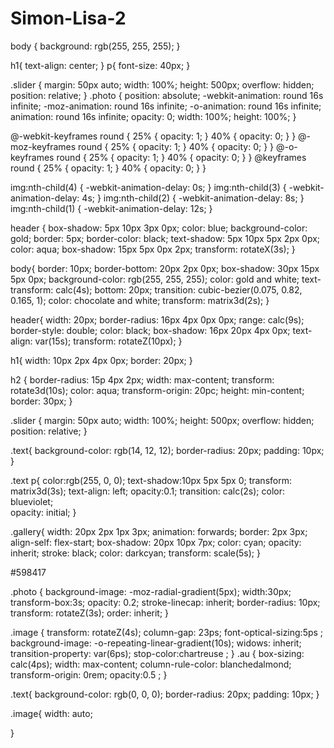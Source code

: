 # Simon-Lisa-2

body {
  background: rgb(255, 255, 255);
}

h1{
    text-align: center;
}
p{
  font-size: 40px;
}

.slider {
  margin: 50px auto;
  width: 100%;
  height: 500px;
  overflow: hidden;
  position: relative;
}
.photo {
  position: absolute;
  -webkit-animation: round 16s infinite;
  -moz-animation: round 16s infinite;
  -o-animation: round 16s infinite;
  animation: round 16s infinite;
  opacity: 0;
  width: 100%;
  height: 100%;
}

@-webkit-keyframes round {
  25% {
    opacity: 1;
  }
  40% {
    opacity: 0;
  }
}
@-moz-keyframes round {
  25% {
    opacity: 1;
  }
  40% {
    opacity: 0;
  }
}
@-o-keyframes round {
  25% {
    opacity: 1;
  }
  40% {
    opacity: 0;
  }
}
@keyframes round {
  25% {
    opacity: 1;
  }
  40% {
    opacity: 0;
  }
}

img:nth-child(4) {
  -webkit-animation-delay: 0s;
}
img:nth-child(3) {
  -webkit-animation-delay: 4s;
}
img:nth-child(2) {
  -webkit-animation-delay: 8s;
}
img:nth-child(1) {
  -webkit-animation-delay: 12s;
}

header {
  box-shadow: 5px 10px 3px 0px;
 color: blue;
 background-color: gold;
 border: 5px;
 border-color: black;
 text-shadow: 5px 10px 5px 2px 0px;
  color: aqua;
   box-shadow: 15px 5px 0px 2px;
   transform: rotateX(3s);
}

body{
  border: 10px;
  border-bottom: 20px 2px 0px;
  box-shadow: 30px 15px 5px 0px;
   background-color: rgb(255, 255, 255);
  color: gold and white;
  text-transform: calc(4s);
 bottom: 20px;
   transition: cubic-bezier(0.075, 0.82, 0.165, 1);
   color: chocolate and white;
    transform: matrix3d(2s);
}

header{
 width: 20px;
 border-radius: 16px 4px 0px 0px;
  range: calc(9s);
    border-style: double;
  color: black;
   box-shadow: 16px 20px 4px 0px;
   text-align: var(15s);
   transform: rotateZ(10px);
} 

 h1{
  width: 10px 2px 4px 0px;
  border: 20px;
}

h2 {
   border-radius: 15p 4px 2px;
  width: max-content;
   transform: rotate3d(10s);
    color: aqua;
    transform-origin: 20pc;
     height: min-content;
     border: 30px;
}

.slider {
  margin: 50px auto;
  width: 100%;
  height: 500px;
  overflow: hidden;
  position: relative;
}

.text{
  background-color: rgb(14, 12, 12);
  border-radius: 20px;
  padding: 10px;
}

.text p{
  color:rgb(255, 0, 0);
  text-shadow:10px 5px 5px 0;
  transform: matrix3d(3s);
   text-align: left;
   opacity:0.1;
 transition: calc(2s); 
  color: blueviolet;  
 opacity: initial;
}

.gallery{
 width: 20px 2px 1px 3px;
  animation: forwards;
  border: 2px 3px;
  align-self: flex-start;
  box-shadow: 20px 10px 7px;
   color: cyan;
 opacity: inherit;
      stroke: black;
       color: darkcyan;
       transform: scale(5s);
}


#598417

.photo {
background-image: -moz-radial-gradient(5px);
  width:30px;
 transform-box:3s;
  opacity: 0.2;
  stroke-linecap: inherit;
  border-radius: 10px;
  transform: rotateZ(3s);
 order: inherit;
}



.image {
  transform: rotateZ(4s);
   column-gap: 23ps;
   font-optical-sizing:5ps ;
  background-image: -o-repeating-linear-gradient(10s);
   widows: inherit;
     transition-property: var(6ps);
       stop-color:chartreuse ;
}
.au {
 box-sizing: calc(4ps);
    width: max-content;
  column-rule-color: blanchedalmond;
 transform-origin: 0rem;
 opacity:0.5 ;
}


.text{
  background-color: rgb(0, 0, 0);
  border-radius: 20px;
  padding: 10px;
}

.image{
 width: auto;

}
